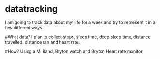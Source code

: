 # datatracking
I am going to track data about myt life for a week and try to represent it in a few different ways.

#What data?
I plan to collect steps, sleep time, deep sleep time, distance travelled, distance ran and heart rate.

#How?
Using a Mi Band, Bryton watch and Bryton Heart rate monitor.
